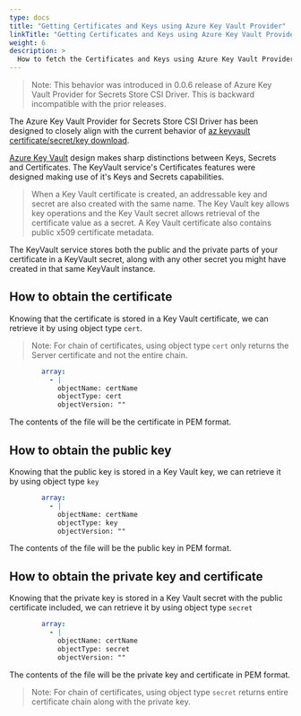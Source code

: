 ```yaml
---
type: docs
title: "Getting Certificates and Keys using Azure Key Vault Provider"
linkTitle: "Getting Certificates and Keys using Azure Key Vault Provider"
weight: 6
description: >
  How to fetch the Certificates and Keys using Azure Key Vault Provider for Secrets Store CSI Driver
---
```


> Note: This behavior was introduced in 0.0.6 release of Azure Key Vault Provider for Secrets Store CSI Driver. This is backward incompatible with the prior releases.

The Azure Key Vault Provider for Secrets Store CSI Driver has been designed to closely align with the current behavior of  [az keyvault certificate/secret/key download](https://docs.microsoft.com/en-us/cli/azure/keyvault?view=azure-cli-latest).

[Azure Key Vault](https://docs.microsoft.com/azure/key-vault/) design makes sharp distinctions between Keys, Secrets and Certificates. The KeyVault service's Certificates features were designed making use of it's Keys and Secrets capabilities.

> When a Key Vault certificate is created, an addressable key and secret are also created with the same name. The Key Vault key allows key operations and the Key Vault secret allows retrieval of the certificate value as a secret. A Key Vault certificate also contains public x509 certificate metadata.

The KeyVault service stores both the public and the private parts of your certificate in a KeyVault secret, along with any other secret you might have created in that same KeyVault instance.

## How to obtain the certificate

Knowing that the certificate is stored in a Key Vault certificate, we can retrieve it by using object type `cert`.

> Note: For chain of certificates, using object type `cert` only returns the Server certificate and not the entire chain.

```yaml
        array:
          - |
            objectName: certName
            objectType: cert
            objectVersion: ""
```

The contents of the file will be the certificate in PEM format.

## How to obtain the public key

Knowing that the public key is stored in a Key Vault key, we can retrieve it by using object type `key`

```yaml
        array:
          - |
            objectName: certName
            objectType: key
            objectVersion: ""
```

The contents of the file will be the public key in PEM format.

## How to obtain the private key and certificate

Knowing that the private key is stored in a Key Vault secret with the public certificate included, we can retrieve it by using object type `secret`

```yaml
        array:
          - |
            objectName: certName
            objectType: secret
            objectVersion: ""
```

The contents of the file will be the private key and certificate in PEM format.

> Note: For chain of certificates, using object type `secret` returns entire certificate chain along with the private key.
